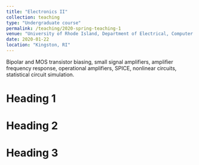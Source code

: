 ```yaml
---
title: "Electronics II"
collection: teaching
type: "Undergraduate course"
permalink: /teaching/2020-spring-teaching-1
venue: "University of Rhode Island, Department of Electrical, Computer and Biomedical Engineering"
date: 2020-01-22
location: "Kingston, RI"
---
```


Bipolar and MOS transistor biasing, small signal amplifiers, amplifier frequency response, operational amplifiers, SPICE, nonlinear circuits, statistical circuit simulation. 

Heading 1
======

Heading 2
======

Heading 3
======
